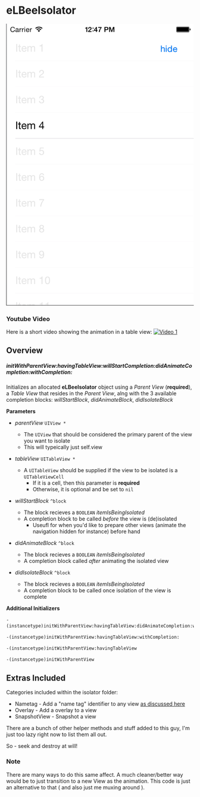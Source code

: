 eLBeeIsolator
=============

![screenshot](screenshot.png)


### Youtube Video
Here is a short video showing the animation in a table view:
[![Video 1](http://img.youtube.com/vi/OCBW07jk0YM/0.jpg)](https://www.youtube.com/watch?v=OCBW07jk0YM)

## Overview

##### initWithParentView:havingTableView:willStartCompletion:didAnimateCompletion:withCompletion:

Initializes an allocated **eLBeeIsolator** object using a *Parent View* (**required**), a *Table View* that resides in the *Parent View*, alng with the 3 available completion blocks: *willStartBlock*, *didAnimateBlock*, *didIsolateBlock*

**Parameters**
* *parentView* `UIView *`
  * The `UIView` that should be considered the primary parent of the view you want to isolate
  * This will typeically just self.view

* *tableView* `UITableView *`
  * A `UITableView` should be supplied if the view to be isolated is a `UITableViewCell`
    * If it is a cell, then this parameter is **required**
    * Otherwise, it is optional and be set to `nil`

* *willStartBlock* `^block`
  * The block recieves a `BOOLEAN` *itemIsBeingIsolated*
  * A completion block to be called *before* the view is (de)isolated
    * Useufl for when you'd like to prepare other views (animate the navigation hidden for instance) before hand

* *didAnimateBlock* `^block`
  * The block recieves a `BOOLEAN` *itemIsBeingIsolated*
  * A completion block called *after* animating the isolated view

* *didIsolateBlock* `^block`
  * The block recieves a `BOOLEAN` *itemIsBeingIsolated*
  * A completion block to be called once isolation of the view is complete


**Additional Initializers**

```objc
-(instancetype)initWithParentView:havingTableView:didAnimateCompletion:withCompletion:
```
```objc
-(instancetype)initWithParentView:havingTableView:withCompletion:
```
```objc
-(instancetype)initWithParentView:havingTableView
```

```objc
-(instancetype)initWithParentView
```


## Extras Included
Categories included within the isolator folder:

* Nametag - Add a "name tag" identifier to any view [as discussed here](http://www.objc.io/issue-3/advanced-auto-layout-toolbox.html)
* Overlay - Add a overlay to a view
* SnapshotView - Snapshot a view

There are a bunch of other helper methods and stuff added to this guy, I'm just too lazy right now to list them all out.  

So - seek and destroy at will!

### Note
There are many ways to do this same affect.   A much cleaner/better way would be to just transition to a new View as the animation.  This code is just an alternative to that ( and also just me muxing around ).

